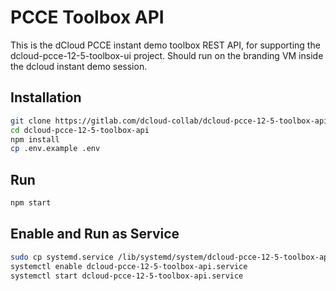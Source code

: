# PCCE Toolbox API

This is the dCloud PCCE instant demo toolbox REST API, for supporting the dcloud-pcce-12-5-toolbox-ui project. Should run on the branding VM inside the
dcloud instant demo session.

## Installation
```sh
git clone https://gitlab.com/dcloud-collab/dcloud-pcce-12-5-toolbox-api.git
cd dcloud-pcce-12-5-toolbox-api
npm install
cp .env.example .env
```

## Run
```sh
npm start
```

## Enable and Run as Service
```sh
sudo cp systemd.service /lib/systemd/system/dcloud-pcce-12-5-toolbox-api.service
systemctl enable dcloud-pcce-12-5-toolbox-api.service
systemctl start dcloud-pcce-12-5-toolbox-api.service
```
